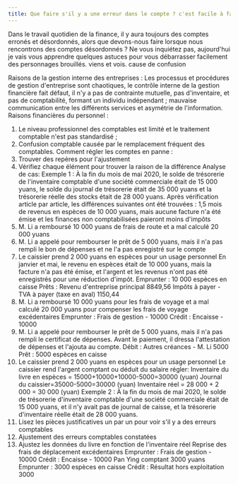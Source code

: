 ```yaml
---
title: Que faire s'il y a une erreur dans le compte ? c'est facile à faire
---
```

Dans le travail quotidien de la finance, il y aura toujours des comptes erronés et désordonnés, alors que devons-nous faire lorsque nous rencontrons des comptes désordonnés ? Ne vous inquiétez pas, aujourd'hui je vais vous apprendre quelques astuces pour vous débarrasser facilement des personnages brouillés. viens et vois.
cause de confusion
<!-- more -->
Raisons de la gestion interne des entreprises :
Les processus et procédures de gestion d'entreprise sont chaotiques, le contrôle interne de la gestion financière fait défaut, il n'y a pas de contrainte mutuelle, pas d'inventaire, et pas de comptabilité, formant un individu indépendant ; mauvaise communication entre les différents services et asymétrie de l'information.
Raisons financières du personnel :
1. Le niveau professionnel des comptables est limité et le traitement comptable n'est pas standardisé ;
2. Confusion comptable causée par le remplacement fréquent des comptables.
Comment régler les comptes en panne :
1. Trouver des repères pour l'ajustement
2. Vérifiez chaque élément pour trouver la raison de la différence
Analyse de cas:
Exemple 1 : À la fin du mois de mai 2020, le solde de trésorerie de l'inventaire comptable d'une société commerciale était de 15 000 yuans, le solde du journal de trésorerie était de 35 000 yuans et la trésorerie réelle des stocks était de 28 000 yuans.
Après vérification article par article, les différences suivantes ont été trouvées :
1,5 mois de revenus en espèces de 10 000 yuans, mais aucune facture n'a été émise et les finances non comptabilisées paieront moins d'impôts
2. M. Li a remboursé 10 000 yuans de frais de route et a mal calculé 20 000 yuans
3. M. Li a appelé pour rembourser le prêt de 5 000 yuans, mais il n'a pas rempli le bon de dépenses et ne l'a pas enregistré sur le compte
4. Le caissier prend 2 000 yuans en espèces pour un usage personnel
En janvier et mai, le revenu en espèces était de 10 000 yuans, mais la facture n'a pas été émise, et l'argent et les revenus n'ont pas été enregistrés pour une réduction d'impôt.
Emprunter : 10 000 espèces en caisse
Prêts : Revenu d'entreprise principal 8849,56
Impôts à payer - TVA à payer (taxe en aval) 1150,44
2. M. Li a remboursé 10 000 yuans pour les frais de voyage et a mal calculé 20 000 yuans pour compenser les frais de voyage excédentaires
Emprunter : Frais de gestion - 10000
Crédit : Encaisse - 10000
3. M. Li a appelé pour rembourser le prêt de 5 000 yuans, mais il n'a pas rempli le certificat de dépenses. Avant le paiement, il dressa l'attestation de dépenses et l'ajouta au compte.
Débit : Autres créances - M. Li 5000
Prêt : 5000 espèces en caisse
4. Le caissier prend 2 000 yuans en espèces pour un usage personnel
Le caissier rend l'argent comptant ou déduit du salaire
régler:
Inventaire du livre en espèces = 15000+10000+10000-5000=30000 (yuan)
Journal du caissier=35000-5000=30000 (yuan)
Inventaire réel = 28 000 + 2 000 = 30 000 (yuan)
Exemple 2 : À la fin du mois de mai 2020, le solde de trésorerie d'inventaire comptable d'une société commerciale était de 15 000 yuans, et il n'y avait pas de journal de caisse, et la trésorerie d'inventaire réelle était de 28 000 yuans.
1. Lisez les pièces justificatives un par un pour voir s'il y a des erreurs comptables
2. Ajustement des erreurs comptables constatées
3. Ajustez les données du livre en fonction de l'inventaire réel
Reprise des frais de déplacement excédentaires
Emprunter : Frais de gestion - 10000
Crédit : Encaisse - 10000
Pan Ying comptant 3000 yuans
Emprunter : 3000 espèces en caisse
Crédit : Résultat hors exploitation 3000